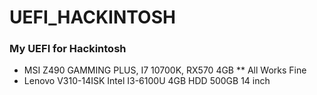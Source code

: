 # UEFI_HACKINTOSH
### My UEFI for Hackintosh
* MSI Z490 GAMMING PLUS, I7 10700K, RX570 4GB 
** All Works Fine
* Lenovo V310-14ISK Intel I3-6100U 4GB HDD 500GB 14 inch
